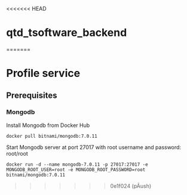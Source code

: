 <<<<<<< HEAD
# qtd_tsoftware_backend
=======
# Profile service

## Prerequisites

### Mongodb
Install Mongodb from Docker Hub

`docker pull bitnami/mongodb:7.0.11`

Start Mongodb server at port 27017 with root username and password: root/root

`docker run -d --name mongodb-7.0.11 -p 27017:27017 -e MONGODB_ROOT_USER=root -e MONGODB_ROOT_PASSWORD=root bitnami/mongodb:7.0.11`
>>>>>>> 0e1f024 (pÃush)
